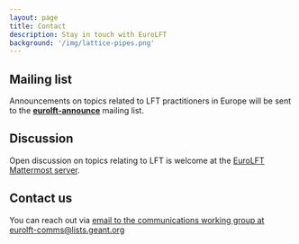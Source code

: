 ```yaml
---
layout: page
title: Contact
description: Stay in touch with EuroLFT
background: '/img/lattice-pipes.png'
---
```


## Mailing list

Announcements on topics related to LFT practitioners in Europe
will be sent to the [**eurolft-announce**][announce] mailing list.

## Discussion

Open discussion on topics relating to LFT
is welcome at the [EuroLFT Mattermost server][mattermost].

## Contact us

You can reach out via
[email to the communications working group at
eurolft-comms@lists.geant.org][comms-list]

[announce]: https://lists.geant.org/sympa/info/eurolft-announce
[comms-list]: mailto:eurolft-comms@lists.geant.org
[mattermost]: https://example.org
